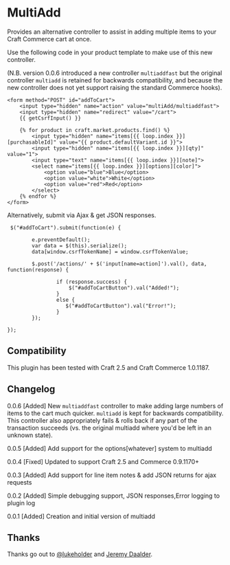 # MultiAdd

Provides an alternative controller to assist in adding multiple items to your Craft Commerce cart at once.

Use the following code in your product template to make use of this new controller.

(N.B. version 0.0.6 introduced a new controller `multiaddfast` but the original controller `multiadd` is retained for backwards compatibility, and because the new controller does not yet support raising the standard Commerce hooks).

```
<form method="POST" id="addToCart">
    <input type="hidden" name="action" value="multiAdd/multiaddfast">
    <input type="hidden" name="redirect" value="/cart">
    {{ getCsrfInput() }}

    {% for product in craft.market.products.find() %}
	    <input type="hidden" name="items[{{ loop.index }}][purchasableId]" value="{{ product.defaultVariant.id }}">
        <input type="hidden" name="items[{{ loop.index }}][qty]" value="1">
        <input type="text" name="items[{{ loop.index }}][note]">
        <select name="items[{{ loop.index }}][options][color]">
            <option value="blue">Blue</option>
            <option value="white">White</option>
            <option value="red">Red</option>
        </select>
    {% endfor %}
</form>
```

Alternatively, submit via Ajax & get JSON responses.  

```
 $("#addToCart").submit(function(e) {

        e.preventDefault();
        var data = $(this).serialize();
        data[window.csrfTokenName] = window.csrfTokenValue;

        $.post('/actions/' + $('input[name=action]').val(), data, function(response) {

                if (response.success) {
                    $("#addToCartButton").val("Added!");
                } 
                else {
                   $("#addToCartButton").val("Error!");
                }
        });
        
});
```

## Compatibility

This plugin has been tested with Craft 2.5 and Craft Commerce 1.0.1187.

## Changelog

0.0.6 [Added] New `multiaddfast` controller to make adding large numbers of items to the cart much quicker. `multiadd` is kept for backwards compatibility.  This controller also appropriately fails & rolls back if any part of the transaction succeeds (vs. the original multiadd where you'd be left in an unknown state).

0.0.5 [Added] Add support for the options[whatever] system to multiadd

0.0.4 [Fixed] Updated to support Craft 2.5 and Commerce 0.9.1170+

0.0.3 [Added] Add support for line item notes & add JSON returns for ajax requests

0.0.2 [Added] Simple debugging support, JSON responses,Error logging to plugin log

0.0.1 [Added] Creation and initial version of multiadd

## Thanks

Thanks go out to [@lukeholder](https://github.com/lukeholder) and [Jeremy Daalder](https://github.com/bossanova808).

